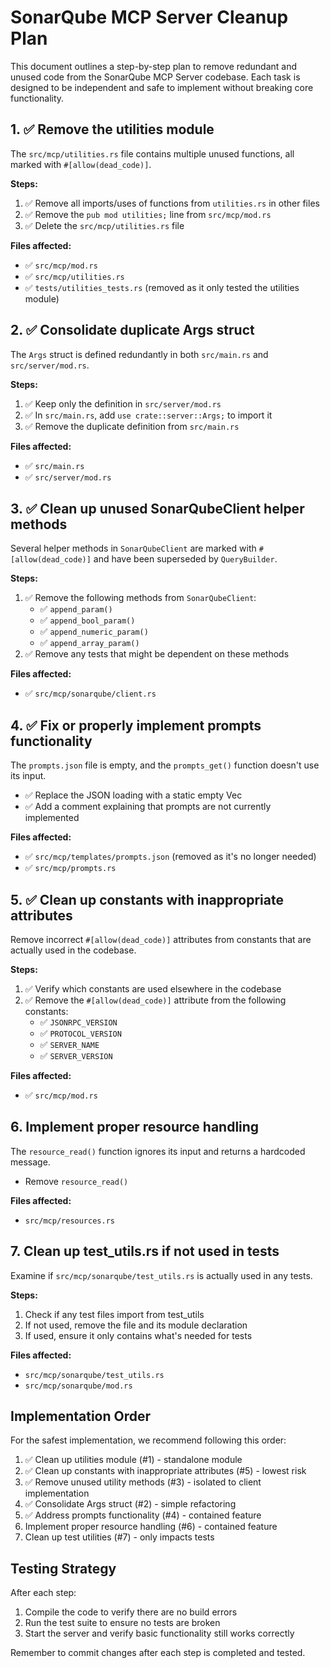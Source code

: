 # SonarQube MCP Server Cleanup Plan

This document outlines a step-by-step plan to remove redundant and unused code from the SonarQube MCP Server codebase. Each task is designed to be independent and safe to implement without breaking core functionality.

## 1. ✅ Remove the utilities module

The `src/mcp/utilities.rs` file contains multiple unused functions, all marked with `#[allow(dead_code)]`.

**Steps:**
1. ✅ Remove all imports/uses of functions from `utilities.rs` in other files
2. ✅ Remove the `pub mod utilities;` line from `src/mcp/mod.rs`
3. ✅ Delete the `src/mcp/utilities.rs` file

**Files affected:**
- ✅ `src/mcp/mod.rs`
- ✅ `src/mcp/utilities.rs`
- ✅ `tests/utilities_tests.rs` (removed as it only tested the utilities module)

## 2. ✅ Consolidate duplicate Args struct

The `Args` struct is defined redundantly in both `src/main.rs` and `src/server/mod.rs`.

**Steps:**
1. ✅ Keep only the definition in `src/server/mod.rs`
2. ✅ In `src/main.rs`, add `use crate::server::Args;` to import it
3. ✅ Remove the duplicate definition from `src/main.rs`

**Files affected:**
- ✅ `src/main.rs`
- ✅ `src/server/mod.rs`

## 3. ✅ Clean up unused SonarQubeClient helper methods

Several helper methods in `SonarQubeClient` are marked with `#[allow(dead_code)]` and have been superseded by `QueryBuilder`.

**Steps:**
1. ✅ Remove the following methods from `SonarQubeClient`:
   - ✅ `append_param()`
   - ✅ `append_bool_param()`
   - ✅ `append_numeric_param()`
   - ✅ `append_array_param()`
2. ✅ Remove any tests that might be dependent on these methods

**Files affected:**
- ✅ `src/mcp/sonarqube/client.rs`

## 4. ✅ Fix or properly implement prompts functionality

The `prompts.json` file is empty, and the `prompts_get()` function doesn't use its input.

- ✅ Replace the JSON loading with a static empty Vec
- ✅ Add a comment explaining that prompts are not currently implemented

**Files affected:**
- ✅ `src/mcp/templates/prompts.json` (removed as it's no longer needed)
- ✅ `src/mcp/prompts.rs`

## 5. ✅ Clean up constants with inappropriate attributes

Remove incorrect `#[allow(dead_code)]` attributes from constants that are actually used in the codebase.

**Steps:**
1. ✅ Verify which constants are used elsewhere in the codebase
2. ✅ Remove the `#[allow(dead_code)]` attribute from the following constants:
   - ✅ `JSONRPC_VERSION`
   - ✅ `PROTOCOL_VERSION`
   - ✅ `SERVER_NAME`
   - ✅ `SERVER_VERSION`

**Files affected:**
- ✅ `src/mcp/mod.rs`

## 6. Implement proper resource handling

The `resource_read()` function ignores its input and returns a hardcoded message.

- Remove `resource_read()`

**Files affected:**
- `src/mcp/resources.rs`

## 7. Clean up test_utils.rs if not used in tests

Examine if `src/mcp/sonarqube/test_utils.rs` is actually used in any tests.

**Steps:**
1. Check if any test files import from test_utils
2. If not used, remove the file and its module declaration
3. If used, ensure it only contains what's needed for tests

**Files affected:**
- `src/mcp/sonarqube/test_utils.rs`
- `src/mcp/sonarqube/mod.rs`

## Implementation Order

For the safest implementation, we recommend following this order:

1. ✅ Clean up utilities module (#1) - standalone module
2. ✅ Clean up constants with inappropriate attributes (#5) - lowest risk
3. ✅ Remove unused utility methods (#3) - isolated to client implementation  
4. ✅ Consolidate Args struct (#2) - simple refactoring
5. ✅ Address prompts functionality (#4) - contained feature
6. Implement proper resource handling (#6) - contained feature
7. Clean up test utilities (#7) - only impacts tests

## Testing Strategy

After each step:
1. Compile the code to verify there are no build errors
2. Run the test suite to ensure no tests are broken
3. Start the server and verify basic functionality still works correctly

Remember to commit changes after each step is completed and tested. 